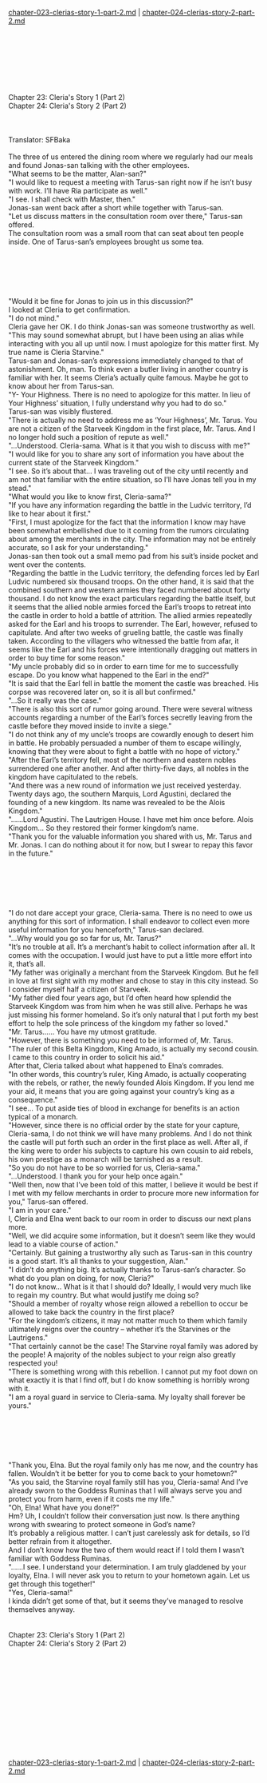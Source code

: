 [chapter-023-clerias-story-1-part-2.md](./chapter-023-clerias-story-1-part-2.md) | [chapter-024-clerias-story-2-part-2.md](./chapter-024-clerias-story-2-part-2.md) <br/>
<br/>
<br/>
<br/>
<br/>
<br/>
<br/>
<br/>
<br/>
Chapter 23: Cleria's Story 1 (Part 2)<br/>
Chapter 24: Cleria's Story 2 (Part 2)<br/>
<br/>
 <br/>
<br/>
 Translator: SFBaka <br/>
<br/>
The three of us entered the dining room where we regularly had our meals and found Jonas-san talking with the other employees.<br/>
"What seems to be the matter, Alan-san?"<br/>
"I would like to request a meeting with Tarus-san right now if he isn’t busy with work. I’ll have Ria participate as well."<br/>
"I see. I shall check with Master, then."<br/>
Jonas-san went back after a short while together with Tarus-san.<br/>
"Let us discuss matters in the consultation room over there," Tarus-san offered.<br/>
The consultation room was a small room that can seat about ten people inside. One of Tarus-san’s employees brought us some tea.<br/>
<br/>
<br/>
<br/>
<br/>
<br/>
<br/>
"Would it be fine for Jonas to join us in this discussion?"<br/>
I looked at Cleria to get confirmation.<br/>
"I do not mind."<br/>
Cleria gave her OK. I do think Jonas-san was someone trustworthy as well.<br/>
"This may sound somewhat abrupt, but I have been using an alias while interacting with you all up until now. I must apologize for this matter first. My true name is Cleria Starvine."<br/>
Tarus-san and Jonas-san’s expressions immediately changed to that of astonishment. Oh, man. To think even a butler living in another country is familiar with her. It seems Cleria’s actually quite famous. Maybe he got to know about her from Tarus-san.<br/>
"Y- Your Highness. There is no need to apologize for this matter. In lieu of Your Highness’ situation, I fully understand why you had to do so."<br/>
Tarus-san was visibly flustered.<br/>
"There is actually no need to address me as ‘Your Highness’, Mr. Tarus. You are not a citizen of the Starveek Kingdom in the first place, Mr. Tarus. And I no longer hold such a position of repute as well."<br/>
"…Understood. Cleria-sama. What is it that you wish to discuss with me?"<br/>
"I would like for you to share any sort of information you have about the current state of the Starveek Kingdom."<br/>
"I see. So it’s about that… I was traveling out of the city until recently and am not that familiar with the entire situation, so I’ll have Jonas tell you in my stead."<br/>
"What would you like to know first, Cleria-sama?"<br/>
"If you have any information regarding the battle in the Ludvic territory, I’d like to hear about it first."<br/>
"First, I must apologize for the fact that the information I know may have been somewhat embellished due to it coming from the rumors circulating about among the merchants in the city. The information may not be entirely accurate, so I ask for your understanding."<br/>
Jonas-san then took out a small memo pad from his suit’s inside pocket and went over the contents.<br/>
"Regarding the battle in the Ludvic territory, the defending forces led by Earl Ludvic numbered six thousand troops. On the other hand, it is said that the combined southern and western armies they faced numbered about forty thousand. I do not know the exact particulars regarding the battle itself, but it seems that the allied noble armies forced the Earl’s troops to retreat into the castle in order to hold a battle of attrition. The allied armies repeatedly asked for the Earl and his troops to surrender. The Earl, however, refused to capitulate. And after two weeks of grueling battle, the castle was finally taken. According to the villagers who witnessed the battle from afar, it seems like the Earl and his forces were intentionally dragging out matters in order to buy time for some reason."<br/>
"My uncle probably did so in order to earn time for me to successfully escape. Do you know what happened to the Earl in the end?"<br/>
"It is said that the Earl fell in battle the moment the castle was breached. His corpse was recovered later on, so it is all but confirmed."<br/>
"…So it really was the case."<br/>
"There is also this sort of rumor going around. There were several witness accounts regarding a number of the Earl’s forces secretly leaving from the castle before they moved inside to invite a siege."<br/>
"I do not think any of my uncle’s troops are cowardly enough to desert him in battle. He probably persuaded a number of them to escape willingly, knowing that they were about to fight a battle with no hope of victory."<br/>
"After the Earl’s territory fell, most of the northern and eastern nobles surrendered one after another. And after thirty-five days, all nobles in the kingdom have capitulated to the rebels.<br/>
"And there was a new round of information we just received yesterday. Twenty days ago, the southern Marquis, Lord Agustini, declared the founding of a new kingdom. Its name was revealed to be the Alois Kingdom."<br/>
"……Lord Agustini. The Lautrigen House. I have met him once before. Alois Kingdom… So they restored their former kingdom’s name.<br/>
"Thank you for the valuable information you shared with us, Mr. Tarus and Mr. Jonas. I can do nothing about it for now, but I swear to repay this favor in the future."<br/>
<br/>
<br/>
<br/>
<br/>
<br/>
<br/>
"I do not dare accept your grace, Cleria-sama. There is no need to owe us anything for this sort of information. I shall endeavor to collect even more useful information for you henceforth," Tarus-san declared.<br/>
"…Why would you go so far for us, Mr. Tarus?"<br/>
"It’s no trouble at all. It’s a merchant’s habit to collect information after all. It comes with the occupation. I would just have to put a little more effort into it, that’s all.<br/>
"My father was originally a merchant from the Starveek Kingdom. But he fell in love at first sight with my mother and chose to stay in this city instead. So I consider myself half a citizen of Starveek.<br/>
"My father died four years ago, but I’d often heard how splendid the Starveek Kingdom was from him when he was still alive. Perhaps he was just missing his former homeland. So it’s only natural that I put forth my best effort to help the sole princess of the kingdom my father so loved."<br/>
"Mr. Tarus…… You have my utmost gratitude.<br/>
"However, there is something you need to be informed of, Mr. Tarus.<br/>
"The ruler of this Belta Kingdom, King Amado, is actually my second cousin. I came to this country in order to solicit his aid."<br/>
After that, Cleria talked about what happened to Elna’s comrades.<br/>
"In other words, this country’s ruler, King Amado, is actually cooperating with the rebels, or rather, the newly founded Alois Kingdom. If you lend me your aid, it means that you are going against your country’s king as a consequence."<br/>
"I see… To put aside ties of blood in exchange for benefits is an action typical of a monarch.<br/>
"However, since there is no official order by the state for your capture, Cleria-sama, I do not think we will have many problems. And I do not think the castle will put forth such an order in the first place as well. After all, if the king were to order his subjects to capture his own cousin to aid rebels, his own prestige as a monarch will be tarnished as a result.<br/>
"So you do not have to be so worried for us, Cleria-sama."<br/>
"…Understood. I thank you for your help once again."<br/>
"Well then, now that I’ve been told of this matter, I believe it would be best if I met with my fellow merchants in order to procure more new information for you," Tarus-san offered.<br/>
"I am in your care."<br/>
I, Cleria and Elna went back to our room in order to discuss our next plans more.<br/>
"Well, we did acquire some information, but it doesn’t seem like they would lead to a viable course of action."<br/>
"Certainly. But gaining a trustworthy ally such as Tarus-san in this country is a good start. It’s all thanks to your suggestion, Alan."<br/>
"I didn’t do anything big. It’s actually thanks to Tarus-san’s character. So what do you plan on doing, for now, Cleria?"<br/>
"I do not know… What is it that I should do? Ideally, I would very much like to regain my country. But what would justify me doing so?<br/>
"Should a member of royalty whose reign allowed a rebellion to occur be allowed to take back the country in the first place?<br/>
"For the kingdom’s citizens, it may not matter much to them which family ultimately reigns over the country – whether it’s the Starvines or the Lautrigens."<br/>
"That certainly cannot be the case! The Starvine royal family was adored by the people! A majority of the nobles subject to your reign also greatly respected you!<br/>
"There is something wrong with this rebellion. I cannot put my foot down on what exactly it is that I find off, but I do know something is horribly wrong with it.<br/>
"I am a royal guard in service to Cleria-sama. My loyalty shall forever be yours."<br/>
<br/>
<br/>
<br/>
<br/>
<br/>
<br/>
"Thank you, Elna. But the royal family only has me now, and the country has fallen. Wouldn’t it be better for you to come back to your hometown?"<br/>
"As you said, the Starvine royal family still has you, Cleria-sama! And I’ve already sworn to the Goddess Ruminas that I will always serve you and protect you from harm, even if it costs me my life."<br/>
"Oh, Elna! What have you done!?"<br/>
Hm? Uh, I couldn’t follow their conversation just now. Is there anything wrong with swearing to protect someone in God’s name?<br/>
It’s probably a religious matter. I can’t just carelessly ask for details, so I’d better refrain from it altogether.<br/>
And I don’t know how the two of them would react if I told them I wasn’t familiar with Goddess Ruminas.<br/>
"……I see. I understand your determination. I am truly gladdened by your loyalty, Elna. I will never ask you to return to your hometown again. Let us get through this together!"<br/>
"Yes, Cleria-sama!"<br/>
I kinda didn’t get some of that, but it seems they’ve managed to resolve themselves anyway.<br/>
<br/>
<br/>
Chapter 23: Cleria's Story 1 (Part 2)<br/>
Chapter 24: Cleria's Story 2 (Part 2)<br/>
<br/>
 <br/>
<br/>
<br/>
<br/>
<br/>
<br/>
<br/>
<br/>
<br/>
<br/>
<br/> <br/>
[chapter-023-clerias-story-1-part-2.md](./chapter-023-clerias-story-1-part-2.md) | [chapter-024-clerias-story-2-part-2.md](./chapter-024-clerias-story-2-part-2.md) <br/>
